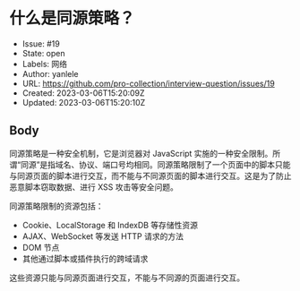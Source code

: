 # 什么是同源策略？

- Issue: #19
- State: open
- Labels: 网络
- Author: yanlele
- URL: https://github.com/pro-collection/interview-question/issues/19
- Created: 2023-03-06T15:20:09Z
- Updated: 2023-03-06T15:20:10Z

## Body

同源策略是一种安全机制，它是浏览器对 JavaScript 实施的一种安全限制。所谓“同源”是指域名、协议、端口号均相同。同源策略限制了一个页面中的脚本只能与同源页面的脚本进行交互，而不能与不同源页面的脚本进行交互。这是为了防止恶意脚本窃取数据、进行 XSS 攻击等安全问题。


同源策略限制的资源包括：

- Cookie、LocalStorage 和 IndexDB 等存储性资源
- AJAX、WebSocket 等发送 HTTP 请求的方法
- DOM 节点
- 其他通过脚本或插件执行的跨域请求

这些资源只能与同源页面进行交互，不能与不同源的页面进行交互。

